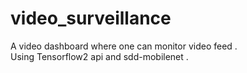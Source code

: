 # video_surveillance
A video dashboard where one can monitor video feed .<br/>
Using Tensorflow2 api and sdd-mobilenet .
